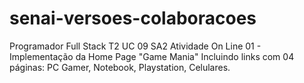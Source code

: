 # senai-versoes-colaboracoes
Programador Full Stack T2
UC 09 SA2 Atividade On Line 01 - Implementação da Home Page "Game Mania"
Incluindo links com 04 páginas: PC Gamer, Notebook, Playstation, Celulares.
